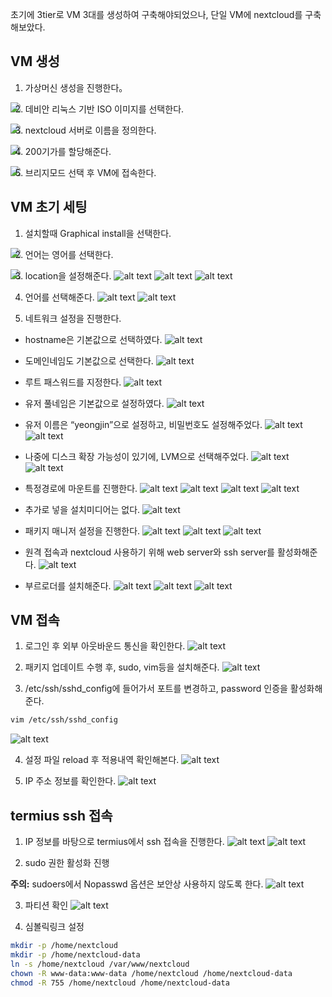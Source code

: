 초기에 3tier로 VM 3대를 생성하여 구축해야되었으나, 단일 VM에 nextcloud를 구축해보았다.

## VM 생성

1. 가상머신 생성을 진행한다。
<img src="images/image.png" align="left">

2. 데비안 리눅스 기반 ISO 이미지를 선택한다.
<img src="images/image-1.png" align="left">

3. nextcloud 서버로 이름을 정의한다.
<img src="images/image-2.png" align="left">

4. 200기가를 할당해준다.
<img src="images/image-3.png" align="left">

5. 브리지모드 선택 후 VM에 접속한다.


## VM 초기 세팅
1. 설치할때 Graphical install을 선택한다.
<img src="images/image-4.png" align="left">

2. 언어는 영어를 선택한다.
<img src="images/image-5.png" align="left">

3. location을 설정해준다.
![alt text](images/image-6.png)
![alt text](images/image-7.png)
![alt text](images/image-8.png)

4. 언어를 선택해준다.
![alt text](images/image-9.png)
![alt text](images/image-10.png)

5. 네트워크 설정을 진행한다.

- hostname은 기본값으로 선택하였다.
![alt text](images/image-11.png)

- 도메인네임도 기본값으로 선택한다.
![alt text](images/image-12.png)

- 루트 패스워드를 지정한다.
![alt text](images/image-13.png)

- 유저 풀네임은 기본값으로 설정하였다.
![alt text](images/image-14.png)

- 유저 이름은 “yeongjin”으로 설정하고, 비밀번호도 설정해주었다.
![alt text](images/image-15.png)
![alt text](images/image-16.png)

- 나중에 디스크 확장 가능성이 있기에, LVM으로 선택해주었다.
![alt text](images/image-17.png)
![alt text](images/image-18.png)

- 특정경로에 마운트를 진행한다.
![alt text](images/image-19.png)
![alt text](images/image-20.png)
![alt text](images/image-21.png)
![alt text](images/image-22.png)

- 추가로 넣을 설치미디어는 없다.
![alt text](images/image-23.png)

- 패키지 매니저 설정을 진행한다.
![alt text](images/image-24.png)
![alt text](images/image-25.png)
![alt text](images/image-26.png)

- 원격 접속과 nextcloud 사용하기 위해 web server와 ssh server를 활성화해준다.
![alt text](images/image-27.png)

- 부르로더를 설치해준다.
![alt text](images/image-28.png)
![alt text](images/image-29.png)
![alt text](images/image-30.png)

## VM 접속
1. 로그인 후 외부 아웃바운드 통신을 확인한다.
![alt text](images/image-31.png)

2. 패키지 업데이트 수행 후, sudo, vim등을 설치해준다.
![alt text](images/image-32.png)

3. /etc/ssh/sshd_config에 들어가서 포트를 변경하고, password 인증을 활성화해준다.
```sh
vim /etc/ssh/sshd_config
```
![alt text](images/image-33.png)

4. 설정 파일 reload 후 적용내역 확인해본다.
![alt text](images/image-34.png)

5. IP 주소 정보를 확인한다.
![alt text](images/image-35.png)

## termius ssh 접속
1. IP 정보를 바탕으로 termius에서 ssh 접속을 진행한다.
![alt text](images/image-36.png)
![alt text](images/image-37.png)

2. sudo 권한 활성화 진행

**주의:** sudoers에서 Nopasswd 옵션은 보안상 사용하지 않도록 한다. 
![alt text](images/image-38.png)

3. 파티션 확인
![alt text](images/image-39.png)

4. 심볼릭링크 설정
```sh
mkdir -p /home/nextcloud
mkdir -p /home/nextcloud-data
ln -s /home/nextcloud /var/www/nextcloud
chown -R www-data:www-data /home/nextcloud /home/nextcloud-data
chmod -R 755 /home/nextcloud /home/nextcloud-data
```